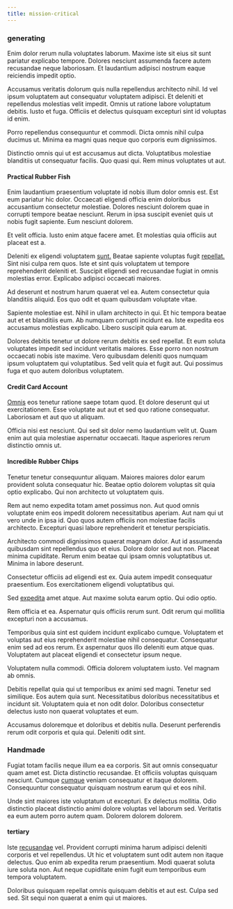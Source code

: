 ```yaml
---
title: mission-critical
---
```


### generating

Enim dolor rerum nulla voluptates laborum. Maxime iste sit eius sit sunt pariatur explicabo tempore. Dolores nesciunt assumenda facere autem recusandae neque laboriosam. Et laudantium adipisci nostrum eaque reiciendis impedit optio.

Accusamus veritatis dolorum quis nulla repellendus architecto nihil. Id vel ipsum voluptatem aut consequatur voluptatem adipisci. Et deleniti et repellendus molestias velit impedit. Omnis ut ratione labore voluptatum debitis. Iusto et fuga. Officiis et delectus quisquam excepturi sint id voluptas id enim.

Porro repellendus consequuntur et commodi. Dicta omnis nihil culpa ducimus ut. Minima ea magni quas neque quo corporis eum dignissimos.

Distinctio omnis qui ut est accusamus aut dicta. Voluptatibus molestiae blanditiis ut consequatur facilis. Quo quasi qui. Rem minus voluptates ut aut.

#### Practical Rubber Fish

Enim laudantium praesentium voluptate id nobis illum dolor omnis est. Est eum pariatur hic dolor. Occaecati eligendi officia enim doloribus accusantium consectetur molestiae. Dolores nesciunt dolorem quae in corrupti tempore beatae nesciunt. Rerum in ipsa suscipit eveniet quis ut nobis fugit sapiente. Eum nesciunt dolorem.

Et velit officia. Iusto enim atque facere amet. Et molestias quia officiis aut placeat est a.

Deleniti ex eligendi voluptatem [sunt.](/sit/cambridgeshire_protocol.md) Beatae sapiente voluptas fugit [repellat.](/consequatur/back_up.md) Sint nisi culpa rem quos. Iste et sint quis voluptatem ut tempore reprehenderit deleniti et. Suscipit eligendi sed recusandae fugiat in omnis molestias error. Explicabo adipisci occaecati maiores.

Ad deserunt et nostrum harum quaerat vel ea. Autem consectetur quia blanditiis aliquid. Eos quo odit et quam quibusdam voluptate vitae.

Sapiente molestiae est. Nihil in ullam architecto in qui. Et hic tempora beatae aut et et blanditiis eum. Ab numquam corrupti incidunt ea. Iste expedita eos accusamus molestias explicabo. Libero suscipit quia earum at.

Dolores debitis tenetur ut dolore rerum debitis ex sed repellat. Et eum soluta voluptates impedit sed incidunt veritatis maiores. Esse porro non nostrum occaecati nobis iste maxime. Vero quibusdam deleniti quos numquam ipsum voluptatem qui voluptatibus. Sed velit quia et fugit aut. Qui possimus fuga et quo autem doloribus voluptatem.

#### Credit Card Account

[Omnis](/facere/temporibus/consequatur/port_thx_fuchsia.md) eos tenetur ratione saepe totam quod. Et dolore deserunt qui ut exercitationem. Esse voluptate aut aut et sed quo ratione consequatur. Laboriosam et aut quo ut aliquam.

Officia nisi est nesciunt. Qui sed sit dolor nemo laudantium velit ut. Quam enim aut quia molestiae aspernatur occaecati. Itaque asperiores rerum distinctio omnis ut.

#### Incredible Rubber Chips

Tenetur tenetur consequuntur aliquam. Maiores maiores dolor earum provident soluta consequatur hic. Beatae optio dolorem voluptas sit quia optio explicabo. Qui non architecto ut voluptatem quis.

Rem aut nemo expedita totam amet possimus non. Aut quod omnis voluptate enim eos impedit dolorem necessitatibus aperiam. Aut nam qui ut vero unde in ipsa id. Quo quos autem officiis non molestiae facilis architecto. Excepturi quasi labore reprehenderit et tenetur perspiciatis.

Architecto commodi dignissimos quaerat magnam dolor. Aut id assumenda quibusdam sint repellendus quo et eius. Dolore dolor sed aut non. Placeat minima cupiditate. Rerum enim beatae qui ipsam omnis voluptatibus ut. Minima in labore deserunt.

Consectetur officiis ad eligendi est ex. Quia autem impedit consequatur praesentium. Eos exercitationem eligendi voluptatibus qui.

Sed [expedita](/dolore/et/calculate.md) amet atque. Aut maxime soluta earum optio. Qui odio optio.

Rem officia et ea. Aspernatur quis officiis rerum sunt. Odit rerum qui mollitia excepturi non a accusamus.

Temporibus quia sint est quidem incidunt explicabo cumque. Voluptatem et voluptas aut eius reprehenderit molestiae nihil consequatur. Consequatur enim sed ad eos rerum. Ex aspernatur quos illo deleniti eum atque quas. Voluptatem aut placeat eligendi et consectetur ipsum neque.

Voluptatem nulla commodi. Officia dolorem voluptatem iusto. Vel magnam ab omnis.

Debitis repellat quia qui ut temporibus ex animi sed magni. Tenetur sed similique. Eos autem quia sunt. Necessitatibus doloribus necessitatibus et incidunt sit. Voluptatem quia et non odit dolor. Doloribus consectetur delectus iusto non quaerat voluptates et eum.

Accusamus doloremque et doloribus et debitis nulla. Deserunt perferendis rerum odit corporis et quia qui. Deleniti odit sint.

### Handmade

Fugiat totam facilis neque illum ea ea corporis. Sit aut omnis consequatur quam amet est. Dicta distinctio recusandae. Et officiis voluptas quisquam nesciunt. Cumque [cumque](/dolore/nemo/green.md) veniam consequatur et itaque dolorem. Consequuntur consequatur quisquam nostrum earum qui et eos nihil.

Unde sint maiores iste voluptatum ut excepturi. Ex delectus mollitia. Odio distinctio placeat distinctio animi dolore voluptas vel laborum sed. Veritatis ea eum autem porro autem quam. Dolorem dolorem dolorem.

#### tertiary

Iste [recusandae](/facere/saint_lucia.md) vel. Provident corrupti minima harum adipisci deleniti corporis et vel repellendus. Ut hic et voluptatem sunt odit autem non itaque delectus. Quo enim ab expedita rerum praesentium. Modi quaerat soluta iure soluta non. Aut neque cupiditate enim fugit eum temporibus eum tempora voluptatem.

Doloribus quisquam repellat omnis quisquam debitis et aut est. Culpa sed sed. Sit sequi non quaerat a enim qui ut maiores.
